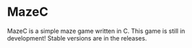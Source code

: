 # MazeC
MazeC is a simple maze game written in C.
This game is still in development! Stable versions are in the releases.
